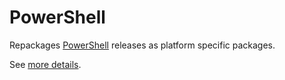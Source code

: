 # PowerShell

Repackages [PowerShell](https://github.com/PowerShell/PowerShell) releases as platform specific packages.

See [more details](https://sourceforge.net/p/rhubarb-pi/wiki/pkg-powershell/).
